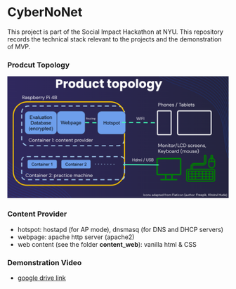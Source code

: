# CyberNoNet

This project is part of the Social Impact Hackathon at NYU. This repository records the technical stack relevant to the projects and the demonstration of MVP.



### Prodcut Topology

![product topology](./product_topology.png)



### Content Provider

- hotspot: hostapd (for AP mode), dnsmasq (for DNS and DHCP servers)
- webpage: apache http server (apache2)
- web content (see the folder **content_web**): vanilla html & CSS



### Demonstration Video

- [google drive link](https://drive.google.com/file/d/1IWl7BBn6phHEX5crfHEPFfDDBG-gVURP/view?usp=sharing)

